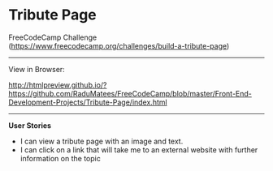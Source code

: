 Tribute Page
===

FreeCodeCamp Challenge (https://www.freecodecamp.org/challenges/build-a-tribute-page)

---

View in Browser:

http://htmlpreview.github.io/?https://github.com/RaduMatees/FreeCodeCamp/blob/master/Front-End-Development-Projects/Tribute-Page/index.html

---

**User Stories**

* I can view a tribute page with an image and text.
* I can click on a link that will take me to an external website with further
information on the topic
